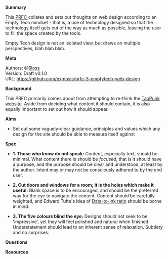 **Summary**

This [PRFC ](https://github.com/exmosis/prfc-0-prfcs/blob/master/prfc-0.md) collates and sets out thoughts on web design according to an Empty Tech mindset - that is, a use of technology designed so that the technology itself gets out of the way as much as possible, leaving the user to fill the space created by the tools.

Empty Tech design is not an isolated view, but draws on multiple perspectives, blah blah blah.

**Meta**

Authors: @[6loss](https://twitter.com/6loss)<br>
Version: Draft v0.1.0<br>
URL: https://github.com/exmosis/prfc-3-emptytech-web-design<br>

**Background**

This PRFC primarily comes about from attempting to re-think the [TaoPunk website](https://www.taopunk.uk/). Aside from deciding what content it should contain, it is also equally important to set out how it should appear.

**Aims**

* Set out some vaguely-clear guidance, principles and values which any design for the site should be able to measure itself against

**Spec**

* **1. Those who know do not speak:** Content, especially text, should be minimal. What content there is should be _focused_, that is it should have a purpose, and the purpose should be clear and understood, at least by the author. Intent may or may not be consciously adhered to by the end user.

* **2. Cut doors and windows for a room; it is the holes which make it useful:** Blank space is to be encouraged, and should be the preferred way for the eye to navigate the content. Content should be carefully weighted, and Edward Tufte's idea of [Data-to-ink ratio](https://infovis-wiki.net/wiki/Data-Ink_Ratio) should be borne in mind.

* **3. The five colours blind the eye:** Designs should not seek to be 'impressive', yet they will feel polished and natural when finished. Understatement should lead to an inherent sense of relaxation. Subtlety and no surprises.

**Questions**


**Resources**

